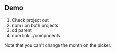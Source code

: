 ## Demo

1. Check project out
2. npm i on both projects
3. cd parent
4. npm link ../components

Note that you can't change the month on the picker.